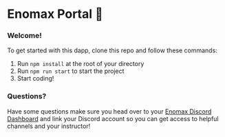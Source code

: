 # Enomax Portal 👋 

### **Welcome!**
To get started with this dapp, clone this repo and follow these commands:

1. Run `npm install` at the root of your directory
2. Run `npm run start` to start the project
3. Start coding!

### **Questions?**
Have some questions make sure you head over to your [Enomax Discord Dashboard](https://discord.gg/jmmVZkaP) and link your Discord account so you can get access to helpful channels and your instructor!
